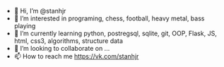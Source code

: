- 👋 Hi, I’m @stanhjr
- 👀 I’m interested in programing, chess, football, heavy metal, bass playing
- 🌱 I’m currently learning python, postregsql, sqlite, git, OOP, Flask, JS, html, css3, algorithms, structure data
- 💞️ I’m looking to collaborate on ...
- 📫 How to reach me https://vk.com/stanhjr

<!---
stanhjr/stanhjr is a ✨ special ✨ repository because its `README.md` (this file) appears on your GitHub profile.
You can click the Preview link to take a look at your changes.
--->
